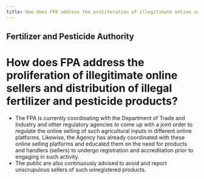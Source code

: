 ```yaml
---
title: How does FPA address the proliferation of illegitimate online sellers and distribution of illegal fertilizer and pesticide products
---
```


## Fertilizer and Pesticide Authority

# How does FPA address the proliferation of illegitimate online sellers and distribution of illegal fertilizer and pesticide products?


 - The FPA is currently coordinating with the Department of Trade and Industry and other regulatory agencies to come up with a joint order to regulate the online selling of such agricultural inputs in different online platforms. Likewise, the Agency has already coordinated with these online selling platforms and educated them on the need for products and handlers (sellers) to undergo registration and accreditation prior to engaging in such activity.
 - The public are also continuously advised to avoid and report unscrupulous sellers of such unregistered products.
